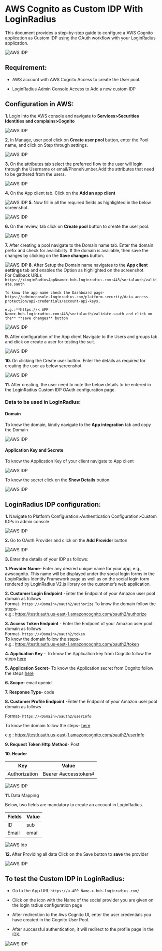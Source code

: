 # AWS Cognito as Custom IDP With LoginRadius

This document provides a step-by-step guide to configure a AWS Cognito application as Custom IDP using the OAuth workflow with your LoginRadius application.

   ![AWS IDP](https://apidocs.lrcontent.com/images/image5_1037762541a97640c52.71668611.png "AWS IDP")
## Requirement:

-   AWS account with AWS Cognito Access to create the User pool.
    
-   LoginRadius Admin Console Access to Add a new custom IDP
    

## Configuration in AWS:

<b> **1.** </b>  Login into the AWS console and navigate to **Services>Securities Identities and complains>Cognito**
    

![AWS IDP ](https://apidocs.lrcontent.com/images/AWS-18_6463624b5ad5cc1a08.05306741.png "AWS IDP")

<b> **2.** </b> In Manage, user pool click on **Create user pool** button, enter the Pool name, and click on Step through settings.
    

![AWS IDP](https://apidocs.lrcontent.com/images/image4_2527262541b30800486.92510717.png "AWS IDP")

<b> **3.** </b>  On the attributes tab select the preferred flow to the user will login through the Username or email/PhoneNumber.Add the attributes that need to be gathered from the users.
    

![AWS IDP](https://apidocs.lrcontent.com/images/image8_2225162541b7b1af541.03467104.png "AWS IDP")
  

<b> **4.** </b>  On the App client tab. Click on the **Add an app client**
    

![AWS IDP](https://apidocs.lrcontent.com/images/image6_3182162541c530d8e55.10347925.png "AWS IDP")
<b> **5.** </b>  Now fill in all the required fields as highlighted in the below screenshot.
    

![AWS IDP](https://apidocs.lrcontent.com/images/image17_2067062541d6e547ea6.60039860.png "AWS IDP")

<b> **6.** </b>  On the review, tab click on **Create pool** button to create the user pool.
    

![AWS IDP](https://apidocs.lrcontent.com/images/image15_1829962541e2776e7b0.92840758.png "AWS IDP")

<b> **7.** </b>  After creating a pool navigate to the Domain name tab. Enter the domain prefix and check for availability. If the domain is available, then save the changes by clicking on the **Save changes** button.
    

![AWS IDP](https://apidocs.lrcontent.com/images/image1_2943362541e851d7f11.25275019.png "AWS IDP")
<b> **8.** </b>  After Setup the Domain name navigates to the **App client settings** tab and enables the Option as highlighted on the screenshot.  
    For Callback URLs `https://<LoginRadiusAppNname>.hub.loginradius.com:443/socialauth/validate.sauth`
      
    To know the app name check the Dashboard page- https://adminconsole.loginradius.com/platform-security/data-access-protection/api-credentials/account-api-keys.  
      
    e.g.:**https://< APP Name>.hub.loginradius.com:443/socialauth/validate.sauth and click on the** **save changes** button
    

![AWS IDP](https://apidocs.lrcontent.com/images/image12_1985462541f4a175943.84616565.png "AWS IDP")  

<b> **9.** </b>  After configuration of the App client Navigate to the Users and groups tab and click on create a user for testing the suit.
    

![AWS IDP](https://apidocs.lrcontent.com/images/image13_1691162541fc70b4698.66099846.png "AWS IDP")

<b> **10.** </b>  On clicking the Create user button. Enter the details as required for creating the user as below screenshot.
    

![AWS IDP](https://apidocs.lrcontent.com/images/image3_1778962541ff2b9fb19.93725564.png "AWS IDP")

<b> **11.** </b>  After creating, the user need to note the below details to be entered in the LoginRadius Custom IDP OAuth configuration page.
    
### Data to be used in LoginRadius:

#### Domain

To know the domain, kindly navigate to the **App integration** tab and copy the Domain

![AWS IDP](https://apidocs.lrcontent.com/images/image14_3921625420310e4a10.92083685.png "AWS IDP")

#### Application Key and Secrete

To know the Application Key of your client navigate to App client

![AWS IDP](https://apidocs.lrcontent.com/images/image2_426862542092e48c18.80359070.png "AWS IDP")

To know the secret click on the **Show Details** button

![AWS IDP](https://apidocs.lrcontent.com/images/image9_2969662542144bfb5d5.54280777.png "AWS IDP")

## LoginRadius IDP configuration:

<b> **1.** </b> Navigate to Platform Configuration>Authentication Configuration>Custom IDPs in admin console
    
![AWS IDP](https://apidocs.lrcontent.com/images/image19_62636254218608ae71.88677115.png "AWS IDP")
  
<b> **2.** </b>  Go to OAuth Provider and click on the **Add Provider** button
    
![AWS IDP](https://apidocs.lrcontent.com/images/image7_5744625421ba702498.59666247.png "AWS IDP")  

<b> **3.** </b>  Enter the details of your IDP as follows:
    

   <b> **1.** </b>  **Provider Name**- Enter any desired unique name for your app, e.g., awscognito. This name will be displayed under the social login forms in the LoginRadius Identity Framework page as well as on the social login form rendered by LoginRadius V2.js library on the customer’s web application.
    
   <b> **2.** </b>  **Customer Login Endpoint** -Enter the Endpoint of your Amazon user pool domain as follows  
    Format- `https://<Domain>/oauth2/authorize` 
    To know the domain follow the steps-  
    e.g.: https://testlr.auth.us-east-1.amazoncognito.com/oauth2/authorize
    
   <b> **3.** </b>  **Access Token Endpoint** - Enter the Endpoint of your Amazon user pool domain as follows  
    Format- `https://<Domain>/oauth2/token`  
    To know the domain follow the steps-  
    e.g.: https://testlr.auth.us-east-1.amazoncognito.com/oauth2/token
    
   <b> **4.** </b>  **Application Key** -  To know the Application key from Cognito follow the steps [here](https://www.loginradius.com/docs/single-sign-on/concept/custom-idp-provider/aws-cognito-as-custom-idp/#applicationkeyandsecrete4)
    
   <b> **5.** </b>  **Application Secret**-  To know the Application secret from Cognito follow the steps [here](https://www.loginradius.com/docs/single-sign-on/concept/custom-idp-provider/aws-cognito-as-custom-idp/#applicationkeyandsecrete4)
    
   <b> **6.** </b>  **Scope**- email openid
    
   <b> **7.** </b>  **Response Type**- code  
      
    
   <b> **8.** </b>  **Customer Profile Endpoint** -Enter the Endpoint of your Amazon user pool domain as follows
   
Format- `https://<Domain>/oauth2/userInfo`  
   
To know the domain follow the steps- [here](https://www.loginradius.com/docs/single-sign-on/concept/custom-idp-provider/aws-cognito-as-custom-idp/#datatobeusedinloginradius2)
    
e.g.: https://testlr.auth.us-east-1.amazoncognito.com/oauth2/userInfo
    
   <b> **9.** </b>  **Request Token Http Method**- Post
    
   <b> **10.** </b>  **Header**  
 
|Key| Value |
|---|--|
|Authorization   |Bearer #accesstoken#  |


   ![AWS IDP](https://apidocs.lrcontent.com/images/AWS-4_24953624b43b2c25aa4.06647398.png "AWS IDP")

   <b> **11.** </b>  Data Mapping  

   Below, two fields are mandatory to create an account in LoginRadius.

|Fields| Value |
|------|--|
|  ID    | sub |
|  Email    | email |


    
   ![AWS Idp](https://apidocs.lrcontent.com/images/AWS-3_24872624b431e8a5552.82501656.png "AWS IDP")  
  

  <b> **12.** </b> After Providing all data Click on the Save button to **save** the provider  
  

![AWS IDP](https://apidocs.lrcontent.com/images/image18_30346254222342a2a4.49539007.png "AWS IDP")

## To test the Custom IDP in LoginRadius:

-   Go to the App URL `https://<-APP Name->.hub.loginradius.com/`
    
-   Click on the icon with the Name of the social provider you are given on the login radius configuration page
    
-   After redirection to the Aws Cognito UI, enter the user credentials you have created in the Cognito User Pool.
    
-   After successful authentication, it will redirect to the profile page in the IDX.
    

![AWS IDP](https://apidocs.lrcontent.com/images/image20_23756254227eee6e09.02661655.png "AWS IDP")
